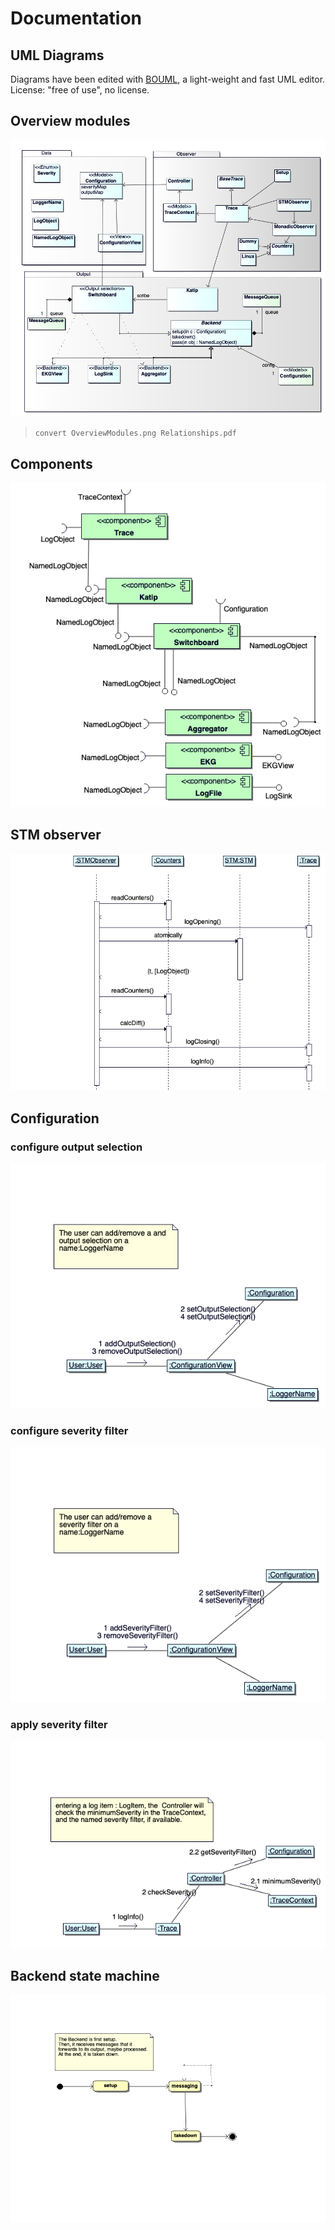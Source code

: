 
# Documentation

## UML Diagrams

Diagrams have been edited with [BOUML](https://bouml.fr), a light-weight and fast UML editor.
License: "free of use", no license.

## Overview modules

![OverviewModules](OverviewModules.png)

> `convert OverviewModules.png Relationships.pdf`

## Components

![Components](Components.png)


## STM observer

![STMObserver](STMObserver.png)

## Configuration

### configure output selection
![Output selection](Config_OutputSelection.png)

### configure severity filter
![Severity filter](Config_SeverityFilter.png)

### apply severity filter
![Application of Severity Filter](Trace_SeverityFilter.png)


## Backend state machine

![Backend state machine](Backend_STM.png)

